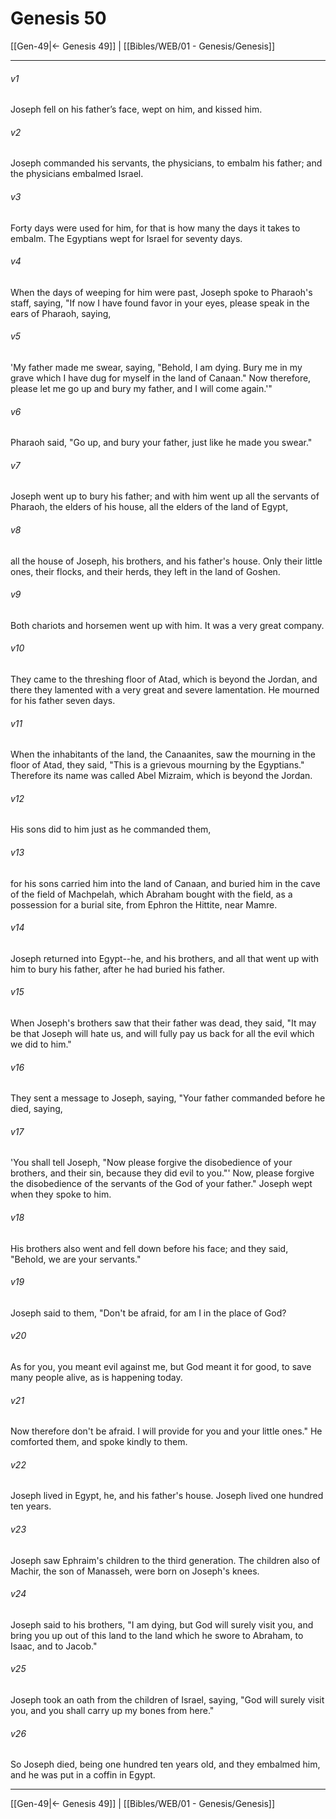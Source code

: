 # Genesis 50

[[Gen-49|← Genesis 49]] | [[Bibles/WEB/01 - Genesis/Genesis]]
***

###### v1
Joseph fell on his father’s face, wept on him, and kissed him.

###### v2
Joseph commanded his servants, the physicians, to embalm his father; and the physicians embalmed Israel. 

###### v3
Forty days were used for him, for that is how many the days it takes to embalm. The Egyptians wept for Israel for seventy days.

###### v4
When the days of weeping for him were past, Joseph spoke to Pharaoh's staff, saying, "If now I have found favor in your eyes, please speak in the ears of Pharaoh, saying,

###### v5
'My father made me swear, saying, "Behold, I am dying. Bury me in my grave which I have dug for myself in the land of Canaan." Now therefore, please let me go up and bury my father, and I will come again.'"

###### v6
Pharaoh said, "Go up, and bury your father, just like he made you swear."

###### v7
Joseph went up to bury his father; and with him went up all the servants of Pharaoh, the elders of his house, all the elders of the land of Egypt,

###### v8
all the house of Joseph, his brothers, and his father's house. Only their little ones, their flocks, and their herds, they left in the land of Goshen.

###### v9
Both chariots and horsemen went up with him. It was a very great company.

###### v10
They came to the threshing floor of Atad, which is beyond the Jordan, and there they lamented with a very great and severe lamentation. He mourned for his father seven days.

###### v11
When the inhabitants of the land, the Canaanites, saw the mourning in the floor of Atad, they said, "This is a grievous mourning by the Egyptians." Therefore its name was called Abel Mizraim, which is beyond the Jordan.

###### v12
His sons did to him just as he commanded them,

###### v13
for his sons carried him into the land of Canaan, and buried him in the cave of the field of Machpelah, which Abraham bought with the field, as a possession for a burial site, from Ephron the Hittite, near Mamre.

###### v14
Joseph returned into Egypt--he, and his brothers, and all that went up with him to bury his father, after he had buried his father.

###### v15
When Joseph's brothers saw that their father was dead, they said, "It may be that Joseph will hate us, and will fully pay us back for all the evil which we did to him."

###### v16
They sent a message to Joseph, saying, "Your father commanded before he died, saying,

###### v17
'You shall tell Joseph, "Now please forgive the disobedience of your brothers, and their sin, because they did evil to you."' Now, please forgive the disobedience of the servants of the God of your father." Joseph wept when they spoke to him.

###### v18
His brothers also went and fell down before his face; and they said, "Behold, we are your servants."

###### v19
Joseph said to them, "Don't be afraid, for am I in the place of God?

###### v20
As for you, you meant evil against me, but God meant it for good, to save many people alive, as is happening today.

###### v21
Now therefore don't be afraid. I will provide for you and your little ones." He comforted them, and spoke kindly to them.

###### v22
Joseph lived in Egypt, he, and his father's house. Joseph lived one hundred ten years.

###### v23
Joseph saw Ephraim's children to the third generation. The children also of Machir, the son of Manasseh, were born on Joseph's knees.

###### v24
Joseph said to his brothers, "I am dying, but God will surely visit you, and bring you up out of this land to the land which he swore to Abraham, to Isaac, and to Jacob."

###### v25
Joseph took an oath from the children of Israel, saying, "God will surely visit you, and you shall carry up my bones from here."

###### v26
So Joseph died, being one hundred ten years old, and they embalmed him, and he was put in a coffin in Egypt.

***
[[Gen-49|← Genesis 49]] | [[Bibles/WEB/01 - Genesis/Genesis]]
